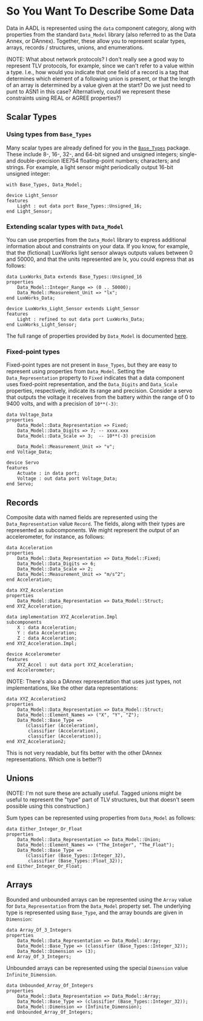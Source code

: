 So You Want To Describe Some Data
=================================

Data in AADL is represented using the `data` component category, along with
properties from the standard `Data_Model` library (also referred to as the Data
Annex, or DAnnex). Together, these allow you to represent scalar types,
arrays, records / structures, unions, and enumerations.

(NOTE: What about network protocols? I don't really see a good way to
represent TLV protocols, for example, since we can't refer to a value within a
type. I.e., how would you indicate that one field of a record is a tag that
determines which element of a following union is present, or that the length
of an array is determined by a value given at the start? Do we just need to
punt to ASN1 in this case? Alternatively, could we represent these constraints
using REAL or AGREE properties?)

Scalar Types
------------

### Using types from `Base_Types`

Many scalar types are already defined for you in the
[`Base_Types`](https://github.com/OpenAADL/ocarina/blob/master/resources/AADLv2/base_types.aadl)
package. These include 8-, 16-, 32-, and 64-bit signed and unsigned integers;
single- and double-precision IEE754 floating-point numbers; characters; and
strings. For example, a light sensor might periodically output 16-bit unsigned
integer:

```aadl
with Base_Types, Data_Model;

device Light_Sensor
features
    Light : out data port Base_Types::Unsigned_16;
end Light_Sensor;
```

### Extending scalar types with `Data_Model`

You can use properties from the `Data_Model` library to express additional
information about and constraints on your data. If you know, for example, that
the (fictional) LuxWorks light sensor always outputs values between 0 and
50000, and that the units represented are lx, you could express that as
follows:

```aadl
data LuxWorks_Data extends Base_Types::Unsigned_16
properties
    Data_Model::Integer_Range => (0 .. 50000);
    Data_Model::Measurement_Unit => "lx";
end LuxWorks_Data;

device LuxWorks_Light_Sensor extends Light_Sensor
features
    Light : refined to out data port LuxWorks_Data;
end LuxWorks_Light_Sensor;
```

The full range of properties provided by `Data_Model` is documented
[here](https://github.com/OpenAADL/ocarina/blob/master/resources/data_model.aadl).

### Fixed-point types

Fixed-point types are not present in `Base_Types`, but they are easy to
represent using properties from `Data_Model`. Setting the
`Data_Representation` property to `Fixed` indicates that a data component uses
fixed-point representation, and the `Data_Digits` and `Data_Scale` properties,
respectively, indicate its range and precision. Consider a servo that outputs
the voltage it receives from the battery within the range of 0 to 9400 volts,
and with a precision of `10**(-3)`:

```aadl
data Voltage_Data
properties
    Data_Model::Data_Representation => Fixed;
    Data_Model::Data_Digits => 7; -- xxxx.xxx
    Data_Model::Data_Scale => 3;  -- 10**(-3) precision

    Data_Model::Measurement_Unit => "v";
end Voltage_Data;

device Servo
features
    Actuate : in data port;
    Voltage : out data port Voltage_Data;
end Servo;
```

Records
-------

Composite data with named fields are represented using the
`Data_Representation` value `Record`. The fields, along with their types are
represented as subcomponents. We might represent the output of an
accelerometer, for instance, as follows:

```aadl
data Acceleration
properties
    Data_Model::Data_Representation => Data_Model::Fixed;
    Data_Model::Data_Digits => 6;
    Data_Model::Data_Scale => 2;
    Data_Model::Measurement_Unit => "m/s^2";
end Acceleration;

data XYZ_Acceleration
properties
    Data_Model::Data_Representation => Data_Model::Struct;
end XYZ_Acceleration;

data implementation XYZ_Acceleration.Impl
subcomponents
    X : data Acceleration;
    Y : data Acceleration;
    Z : data Acceleration;
end XYZ_Acceleration.Impl;

device Accelerometer
features
    XYZ_Accel : out data port XYZ_Acceleration;
end Accelerometer;
```

(NOTE: There's also a DAnnex representation that uses just types, not
implementations, like the other data representations:

```aadl
data XYZ_Acceleration2
properties
    Data_Model::Data_Representation => Data_Model::Struct;
    Data_Model::Element_Names => ("X", "Y", "Z");
    Data_Model::Base_Type =>
       (classifier (Acceleration),
        classifier (Acceleration),
        classifier (Acceleration));
end XYZ_Acceleration2;
```

This is not very readable, but fits better with the other DAnnex
representations. Which one is better?)

Unions
------

(NOTE: I'm not sure these are actually useful. Tagged unions might be useful
to represent the "type" part of TLV structures, but that doesn't seem possible
using this construction.)

Sum types can be represented using properties from `Data_Model` as follows:

```aadl
data Either_Integer_Or_Float
properties
    Data_Model::Data_Representation => Data_Model::Union;
    Data_Model::Element_Names => ("The_Integer", "The_Float");
    Data_Model::Base_Type =>
       (classifier (Base_Types::Integer_32),
        classifier (Base_Types::Float_32));
end Either_Integer_Or_Float;
```

Arrays
------

Bounded and unbounded arrays can be represented using the `Array` value for
`Data_Representation` from the `Data_Model` property set. The underlying type
is represented using `Base_Type`, and the array bounds are given in
`Dimension`:

```aadl
data Array_Of_3_Integers
properties
    Data_Model::Data_Representation => Data_Model::Array;
    Data_Model::Base_Type => (classifier (Base_Types::Integer_32));
    Data_Model::Dimension => (3);
end Array_Of_3_Integers;
```

Unbounded arrays can be represented using the special `Dimension` value
`Infinite_Dimension`.

```aadl
data Unbounded_Array_Of_Integers
properties
    Data_Model::Data_Representation => Data_Model::Array;
    Data_Model::Base_Type => (classifier (Base_Types::Integer_32));
    Data_Model::Dimension => (Infinite_Dimension);
end Unbounded_Array_Of_Integers;
```

